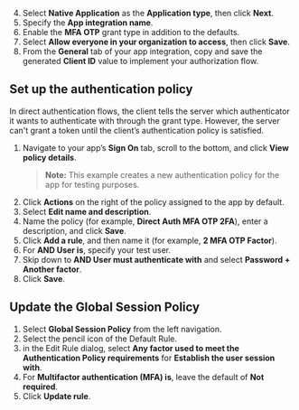 4. Select **Native Application** as the **Application type**, then click **Next**.
5. Specify the **App integration name**.
6. Enable the **MFA OTP** grant type in addition to the defaults.
7. Select **Allow everyone in your organization to access**, then click **Save**.
8. From the **General** tab of your app integration, copy and save the generated **Client ID** value to implement your authorization flow.

## Set up the authentication policy

In direct authentication flows, the client tells the server which authenticator it wants to authenticate with through the grant type. However, the server can't grant a token until the client’s authentication policy is satisfied.

1. Navigate to your app’s **Sign On** tab, scroll to the bottom, and click **View policy details**.
    > **Note:** This example creates a new authentication policy for the app for testing purposes.
1. Click **Actions** on the right of the policy assigned to the app by default.
1. Select **Edit name and description**.
1. Name the policy (for example, **Direct Auth MFA OTP 2FA**), enter a description, and click **Save**.
1. Click **Add a rule**, and then name it (for example, **2 MFA OTP Factor**).
1. For **AND User is**, specify your test user.
1. Skip down to **AND User must authenticate with** and select **Password + Another factor**.
1. Click **Save**.

## Update the Global Session Policy

1. Select **Global Session Policy** from the left navigation.
1. Select the pencil icon of the Default Rule.
1. in the Edit Rule dialog, select **Any factor used to meet the Authentication Policy requirements** for **Establish the user session with**.
1. For **Multifactor authentication (MFA) is**, leave the default of **Not required**.
1. Click **Update rule**.
